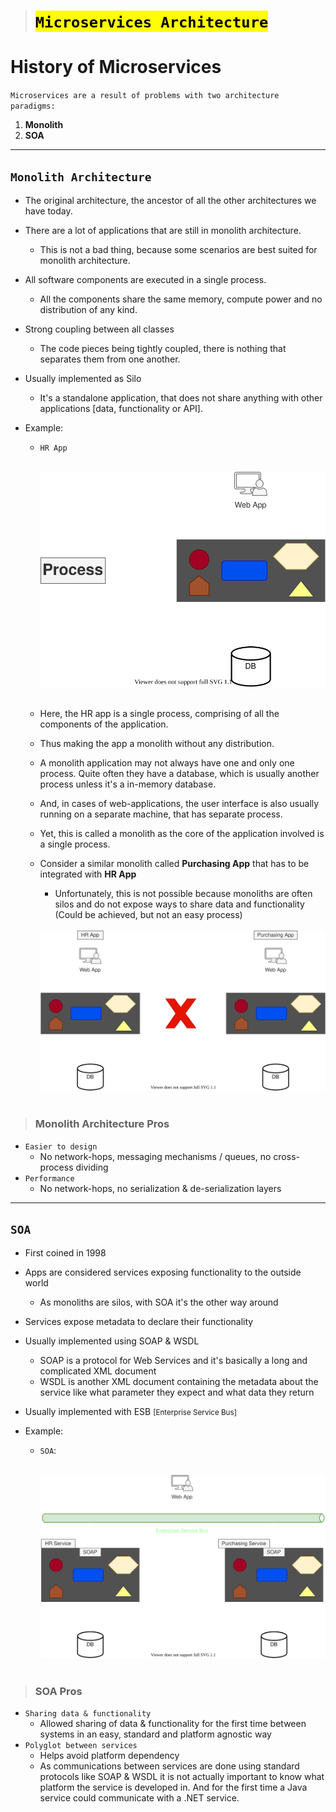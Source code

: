 > # <mark>`Microservices Architecture`</mark>

# History of Microservices

`Microservices are a result of problems with two architecture paradigms:`

1.  **Monolith**
1.  **SOA**

---

## `Monolith Architecture`

-   The original architecture, the ancestor of all the other architectures we have today.
-   There are a lot of applications that are still in monolith architecture.
    -   This is not a bad thing, because some scenarios are best suited for monolith architecture.
-   All software components are executed in a single process.
    -   All the components share the same memory, compute power and no distribution of any kind.
-   Strong coupling between all classes
    -   The code pieces being tightly coupled, there is nothing that separates them from one another.
-   Usually implemented as Silo
    -   It's a standalone application, that does not share anything with other applications [data, functionality or API].
-   Example:

    -   `HR App`<br><br>

        <div style="text-align: center"><img src="img/hr-app-monolith.svg" alt="HR App Monolith"></div><br>

    -   Here, the HR app is a single process, comprising of all the components of the application.
    -   Thus making the app a monolith without any distribution.
    -   A monolith application may not always have one and only one process. Quite often they have a database, which is usually another process unless it's a in-memory database.
    -   And, in cases of web-applications, the user interface is also usually running on a separate machine, that has separate process.
    -   Yet, this is called a monolith as the core of the application involved is a single process.
    -   Consider a similar monolith called **Purchasing App** that has to be integrated with **HR App**

        -   Unfortunately, this is not possible because monoliths are often silos and do not expose ways to share data and functionality (Could be achieved, but not an easy process)<br><br>

        <div style="text-align: center"><img src="img/purchase-app-monolith.svg" alt="Integrating Monoliths"></div><br>

> ### Monolith Architecture Pros

-   `Easier to design`
    -   No network-hops, messaging mechanisms / queues, no cross-process dividing
-   `Performance`
    -   No network-hops, no serialization & de-serialization layers

---

## `SOA`

-   First coined in 1998
-   Apps are considered services exposing functionality to the outside world
    -   As monoliths are silos, with SOA it's the other way around
-   Services expose metadata to declare their functionality
-   Usually implemented using SOAP & WSDL
    -   SOAP is a protocol for Web Services and it's basically a long and complicated XML document
    -   WSDL is another XML document containing the metadata about the service like what parameter they expect and what data they return
-   Usually implemented with ESB <small>[Enterprise Service Bus]</small>
-   Example:

    -   `SOA`:<br><br>

        <div style="text-align: center"><img src="img/hr-purchasing-SOA.svg" alt="SOA"></div><br>

> ### SOA Pros

-   `Sharing data & functionality`
    -   Allowed sharing of data & functionality for the first time between systems
        in an easy, standard and platform agnostic way
-   `Polyglot between services`
    -   Helps avoid platform dependency
    -   As communications between services are done using standard protocols like SOAP & WSDL
        it is not actually important to know what platform the service is developed in.
        And for the first time a Java service could communicate with a .NET service.
